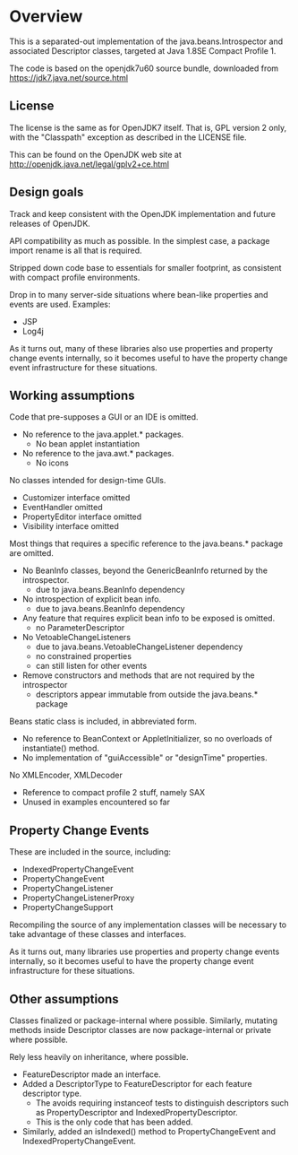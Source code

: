 Overview
========

This is a separated-out implementation of the java.beans.Introspector and
associated Descriptor classes, targeted at Java 1.8SE Compact Profile 1.

The code is based on the openjdk7u60 source bundle, downloaded from
https://jdk7.java.net/source.html

License
-------

The license is the same as for OpenJDK7 itself. That is, GPL version 2 only,
with the "Classpath" exception as described in the LICENSE file.

This can be found on the OpenJDK web site at
http://openjdk.java.net/legal/gplv2+ce.html

Design goals
------------

Track and keep consistent with the OpenJDK implementation and future releases
of OpenJDK.

API compatibility as much as possible. In the simplest case, a package
import rename is all that is required.

Stripped down code base to essentials for smaller footprint, as consistent
with compact profile environments.

Drop in to many server-side situations where bean-like properties and events
are used. Examples:

  * JSP
  * Log4j

As it turns out, many of these libraries also use properties and property
change events internally, so it becomes useful to have the property
change event infrastructure for these situations.

Working assumptions
-------------------

Code that pre-supposes a GUI or an IDE is omitted.

  * No reference to the java.applet.* packages.
     - No bean applet instantiation
  * No reference to the java.awt.* packages.
     - No icons

No classes intended for design-time GUIs.

  * Customizer interface omitted
  * EventHandler omitted
  * PropertyEditor interface omitted
  * Visibility interface omitted

Most things that requires a specific reference to the java.beans.* package
are omitted.

  * No BeanInfo classes, beyond the GenericBeanInfo returned by the
    introspector.
     - due to java.beans.BeanInfo dependency
  * No introspection of explicit bean info.
     - due to java.beans.BeanInfo dependency
  * Any feature that requires explicit bean info to be exposed is omitted.
     - no ParameterDescriptor
  * No VetoableChangeListeners
     - due to java.beans.VetoableChangeListener dependency
     - no constrained properties
     - can still listen for other events
  * Remove constructors and methods that are not required by the introspector
     - descriptors appear immutable from outside the java.beans.* package

Beans static class is included, in abbreviated form.

  * No reference to BeanContext or AppletInitializer, so no overloads of
    instantiate() method.
  * No implementation of "guiAccessible" or "designTime" properties.

No XMLEncoder, XMLDecoder

  * Reference to compact profile 2 stuff, namely SAX
  * Unused in examples encountered so far


Property Change Events
----------------------
These are included in the source, including:

  * IndexedPropertyChangeEvent
  * PropertyChangeEvent
  * PropertyChangeListener
  * PropertyChangeListenerProxy
  * PropertyChangeSupport

Recompiling the source of any implementation classes will be necessary
to take advantage of these classes and interfaces.

As it turns out, many libraries use properties and property change events
internally, so it becomes useful to have the property change event
infrastructure for these situations.

Other assumptions
-----------------

Classes finalized or package-internal where possible. Similarly, mutating
methods inside Descriptor classes are now package-internal or private where
possible.

Rely less heavily on inheritance, where possible.

  * FeatureDescriptor made an interface.
  * Added a DescriptorType to FeatureDescriptor for each feature descriptor
    type.
     - The avoids requiring instanceof tests to distinguish descriptors
       such as PropertyDescriptor and IndexedPropertyDescriptor.
     - This is the only code that has been added.
  * Similarly, added an isIndexed() method to PropertyChangeEvent and
    IndexedPropertyChangeEvent.
